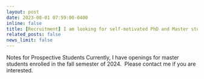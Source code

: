 ```yaml
---
layout: post
date: 2023-08-01 07:59:00-0400
inline: false
title: [Recruitment] I am looking for self-motivated PhD and Master students to work on research projects in wireless networking and ubiquitous computing. [Click here for the recruitment information]. 
related_posts: false
news_limit: false
---
```


Notes for Prospective Students
Currently, I have openings for master students enrolled in the fall semester of 2024. 
Please contact me if you are interested. 
